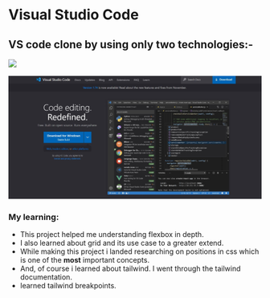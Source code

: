 # Visual Studio Code

## VS code clone by using only two technologies:-

![](https://img.shields.io/badge/HTML-Tailwind-blue)

![vscode](./assets/template.png)

### My learning:
- This project helped me understanding flexbox in depth.
- I also learned about grid and its use case to a greater extend.
- While making this project i landed researching on positions in css which is one of the **most** important concepts.
- And, of course i learned about tailwind. I went through the tailwind documentation.
- learned tailwind breakpoints.